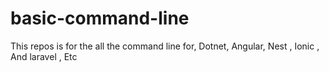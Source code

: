 # basic-command-line
This repos is for the all the command line for, Dotnet, Angular, Nest , Ionic , And laravel , Etc 
